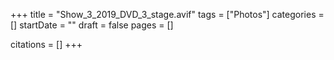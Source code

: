 +++
title = "Show_3_2019_DVD_3_stage.avif"
tags = ["Photos"]
categories = []
startDate = ""
draft = false
pages = []

citations = []
+++
